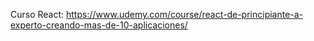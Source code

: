 Curso React: https://www.udemy.com/course/react-de-principiante-a-experto-creando-mas-de-10-aplicaciones/